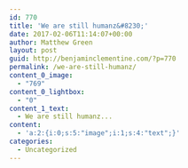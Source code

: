 ```yaml
---
id: 770
title: 'We are still humanz&#8230;'
date: 2017-02-06T11:14:07+00:00
author: Matthew Green
layout: post
guid: http://benjaminclementine.com/?p=770
permalink: /we-are-still-humanz/
content_0_image:
  - "769"
content_0_lightbox:
  - "0"
content_1_text:
  - We are still humanz...
content:
  - 'a:2:{i:0;s:5:"image";i:1;s:4:"text";}'
categories:
  - Uncategorized
---
```

